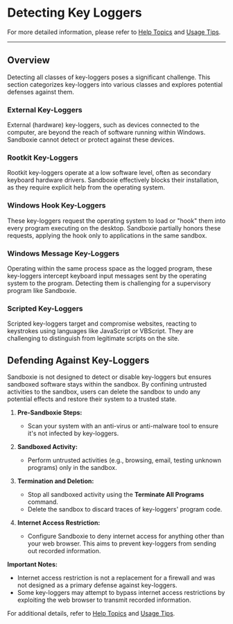 # Detecting Key Loggers

For more detailed information, please refer to [Help Topics](HelpTopics.md) and [Usage Tips](UsageTips.md).

---

## Overview

Detecting all classes of key-loggers poses a significant challenge. This section categorizes key-loggers into various classes and explores potential defenses against them.

### External Key-Loggers

External (hardware) key-loggers, such as devices connected to the computer, are beyond the reach of software running within Windows. Sandboxie cannot detect or protect against these devices.

### Rootkit Key-Loggers

Rootkit key-loggers operate at a low software level, often as secondary keyboard hardware drivers. Sandboxie effectively blocks their installation, as they require explicit help from the operating system.

### Windows Hook Key-Loggers

These key-loggers request the operating system to load or "hook" them into every program executing on the desktop. Sandboxie partially honors these requests, applying the hook only to applications in the same sandbox.

### Windows Message Key-Loggers

Operating within the same process space as the logged program, these key-loggers intercept keyboard input messages sent by the operating system to the program. Detecting them is challenging for a supervisory program like Sandboxie.

### Scripted Key-Loggers

Scripted key-loggers target and compromise websites, reacting to keystrokes using languages like JavaScript or VBScript. They are challenging to distinguish from legitimate scripts on the site.

## Defending Against Key-Loggers

Sandboxie is not designed to detect or disable key-loggers but ensures sandboxed software stays within the sandbox. By confining untrusted activities to the sandbox, users can delete the sandbox to undo any potential effects and restore their system to a trusted state.

1. **Pre-Sandboxie Steps:**
   - Scan your system with an anti-virus or anti-malware tool to ensure it's not infected by key-loggers.

2. **Sandboxed Activity:**
   - Perform untrusted activities (e.g., browsing, email, testing unknown programs) only in the sandbox.

3. **Termination and Deletion:**
   - Stop all sandboxed activity using the **Terminate All Programs** command.
   - Delete the sandbox to discard traces of key-loggers' program code.

4. **Internet Access Restriction:**
   - Configure Sandboxie to deny internet access for anything other than your web browser. This aims to prevent key-loggers from sending out recorded information.

**Important Notes:**
- Internet access restriction is not a replacement for a firewall and was not designed as a primary defense against key-loggers.
- Some key-loggers may attempt to bypass internet access restrictions by exploiting the web browser to transmit recorded information.

For additional details, refer to [Help Topics](HelpTopics.md) and [Usage Tips](UsageTips.md).
